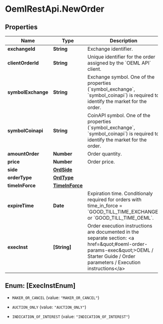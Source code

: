 # OemlRestApi.NewOrder

## Properties

Name | Type | Description | Notes
------------ | ------------- | ------------- | -------------
**exchangeId** | **String** | Exchange identifier. | 
**clientOrderId** | **String** | Unique identifier for the order assigned by the &#x60;OEML API&#x60; client. | 
**symbolExchange** | **String** | Exchange symbol. One of the properties (&#x60;symbol_exchange&#x60;, &#x60;symbol_coinapi&#x60;) is required to identify the market for the order. | [optional] 
**symbolCoinapi** | **String** | CoinAPI symbol. One of the properties (&#x60;symbol_exchange&#x60;, &#x60;symbol_coinapi&#x60;) is required to identify the market for the order. | [optional] 
**amountOrder** | **Number** | Order quantity. | 
**price** | **Number** | Order price. | 
**side** | [**OrdSide**](OrdSide.md) |  | 
**orderType** | [**OrdType**](OrdType.md) |  | 
**timeInForce** | [**TimeInForce**](TimeInForce.md) |  | 
**expireTime** | **Date** | Expiration time. Conditionaly required for orders with time_in_force &#x3D; &#x60;GOOD_TILL_TIME_EXCHANGE&#x60; or &#x60;GOOD_TILL_TIME_OEML&#x60;. | [optional] 
**execInst** | **[String]** | Order execution instructions are documented in the separate section: &lt;a href&#x3D;\&quot;#oeml-order-params-exec\&quot;&gt;OEML / Starter Guide / Order parameters / Execution instructions&lt;/a&gt; | [optional] 



## Enum: [ExecInstEnum]


* `MAKER_OR_CANCEL` (value: `"MAKER_OR_CANCEL"`)

* `AUCTION_ONLY` (value: `"AUCTION_ONLY"`)

* `INDICATION_OF_INTEREST` (value: `"INDICATION_OF_INTEREST"`)




